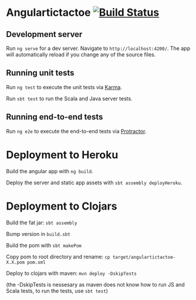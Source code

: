 # Angulartictactoe [![Build Status](https://travis-ci.org/kyle-annen/angular-tic-tac-toe.svg?branch=master)](https://travis-ci.org/kyle-annen/angular-tic-tac-toe)


## Development server

Run `ng serve` for a dev server. Navigate to `http://localhost:4200/`. The app will automatically reload if you change any of the source files.

## Running unit tests

Run `ng test` to execute the unit tests via [Karma](https://karma-runner.github.io).

Run `sbt test` to run the Scala and Java server tests.

## Running end-to-end tests

Run `ng e2e` to execute the end-to-end tests via [Protractor](http://www.protractortest.org/).


# Deployment to Heroku

Build the angular app with `ng build`.

Deploy the server and static app assets with `sbt assembly deployHeroku`.

# Deployment to Clojars

Build the fat jar: `sbt assembly`

Bump version in `build.sbt`

Build the pom with `sbt makePom`

Copy pom to root directory and rename: `cp target/angulartictactoe-X.X.pom pom.xml`

Deploy to clojars with maven: `mvn deploy -DskipTests`

(the -DskipTests is nessesary as maven does not know how to run JS and Scala tests, to run the tests, use `sbt test`)

